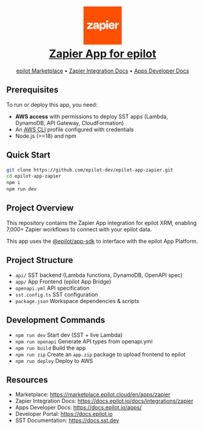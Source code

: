 <h1 align="center"><a href="https://marketplace.epilot.cloud/en/apps/zapier"><img src="./zapier.png" alt="zapier logo" width="100"><br>Zapier App for epilot</a></h1>

<p align="center">
  <a href="https://marketplace.epilot.cloud/en/apps/zapier">epilot Marketplace</a> •
  <a href="https://docs.epilot.io/docs/integrations/zapier">Zapier Integration Docs</a> •
  <a href="https://docs.epilot.io/apps/">Apps Developer Docs</a>
</p>

## Prerequisites

To run or deploy this app, you need:

- **AWS access** with permissions to deploy SST apps (Lambda, DynamoDB, API Gateway, CloudFormation)
- An [AWS CLI](https://docs.aws.amazon.com/cli/latest/userguide/install-cliv2.html) profile configured with credentials
- Node.js (>=18) and npm

## Quick Start

```bash
git clone https://github.com/epilot-dev/epilot-app-zapier.git
cd epilot-app-zapier
npm i
npm run dev
```

## Project Overview

This repository contains the Zapier App integration for epilot XRM, enabling 7,000+ Zapier workflows to connect with your epilot data.

This app uses the [@epilot/app-sdk](https://www.npmjs.com/package/@epilot/app-sdk) to interface with the epilot App Platform.

## Project Structure

- `api/`           SST backend (Lambda functions, DynamoDB, OpenAPI spec)
- `app/`           App Frontend (epilot App Bridge)
- `openapi.yml`    API specification
- `sst.config.ts`  SST configuration
- `package.json`   Workspace dependencies & scripts

## Development Commands

- `npm run dev`       Start dev (SST + live Lambda)
- `npm run openapi`   Generate API types from openapi.yml
- `npm run build`     Build the app
- `npm run zip`       Create an `app.zip` package to upload frontend to epilot
- `npm run deploy`    Deploy to AWS

## Resources

- Marketplace: https://marketplace.epilot.cloud/en/apps/zapier
- Zapier Integration Docs: https://docs.epilot.io/docs/integrations/zapier
- Apps Developer Docs: https://docs.epilot.io/apps/
- Developer Portal: https://docs.epilot.io
- SST Documentation: https://docs.sst.dev
